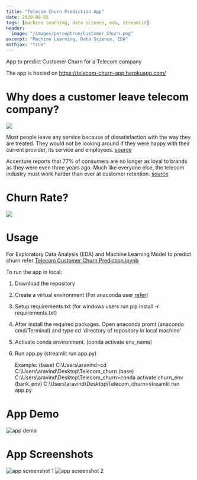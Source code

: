 ```yaml
---
title: "Telecom Churn Prediction App"
date: 2020-09-05
tags: [machine learning, data science, eda, streamlit]
header:
  image: "/images/perceptron/Customer_Churn.png"
excerpt: "Machine Learning, Data Science, EDA"
mathjax: "true"
---
```


App to predict Customer Churn for a Telecom company

The app is hosted on https://telecom-churn-app.herokuapp.com/

# Why does a customer leave telecom company? 
![](https://growrevenue.io/wp-content/uploads/2019/04/pasted-image-0-28.png)

Most people leave any service because of dissatisfaction with the way they are treated. They would not be looking around if they were happy with their current provider, its service and employees. [source](http://www.dbmarketing.com/telecom/churnreduction.html#:~:text=Industry%20retention%20surveys%20have%20shown,provider%2C%20its%20service%20and%20employees.)

Accenture reports that 77% of consumers are no longer as loyal to brands as they were even three years ago. Much like everyone else, the telecom industry must work harder than ever at customer retention. [source](https://acquire.io/blog/improve-customer-retention-in-telecom-industry/)

# Churn Rate?
![](https://wootric-marketing.s3.amazonaws.com/wp-content/uploads/2019/07/Customer-Churn-Rate.png)

# Usage

For Exploratory Data Analysis (EDA) and Machine Learning Model to predict churn refer [Telecom Customer Churn Prediction.ipynb](https://github.com/imAravindR/Telecom_churn/blob/master/Telecom%20Customer%20Churn%20Prediction.ipynb)

To run the app in local:
  1. Download the repository
  2. Create a virtual environment (For anaconda user [refer](https://www.youtube.com/watch?v=ntxwMtFnW94))
  3. Setup requirements.txt (for windows users run pip install -r requirements.txt)
  4. After install the required packages. Open anaconda promt (anaconda cmd/Terminal) and type cd 'directory of repository in local machine'
  5. Activate conda environment. (conda activate env_name)
  6. Run app.py (streamlit run app.py)
  
     Example: (base) C:\Users\aravind>cd C:\Users\aravind\Desktop\Telecom_churn
              (base) C:\Users\aravind\Desktop\Telecom_churn>conda activate churn_env
              (bank_env) C:\Users\aravind\Desktop\Telecom_churn>streamlit run app.py
# App Demo
<img src="{{ site.url }}{{ site.baseurl }}/images/streamlitapp/streamlit-app-2020-09-04-19-09-75.webm.gif" alt="app demo">


# App Screenshots
<img src="{{ site.url }}{{ site.baseurl }}/images/streamlitapp/screencapture-telecom-churn-app-herokuapp-1.png" alt="app screenshot 1">

<img src="{{ site.url }}{{ site.baseurl }}/images/streamlitapp/screencapture-telecom-churn-app-herokuapp-2.png" alt="app screenshot 2"> 

